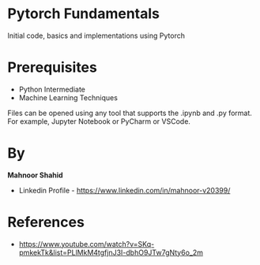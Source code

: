 # Pytorch Fundamentals 

Initial code, basics and implementations using Pytorch

# Prerequisites
 - Python Intermediate
 - Machine Learning Techniques
  
Files can be opened using any tool that supports the .ipynb and .py format. For example, Jupyter Notebook or PyCharm or VSCode.
 
 # By
 **Mahnoor Shahid** 
 - Linkedin Profile - https://www.linkedin.com/in/mahnoor-v20399/
  
 # References
 - https://www.youtube.com/watch?v=SKq-pmkekTk&list=PLlMkM4tgfjnJ3I-dbhO9JTw7gNty6o_2m

